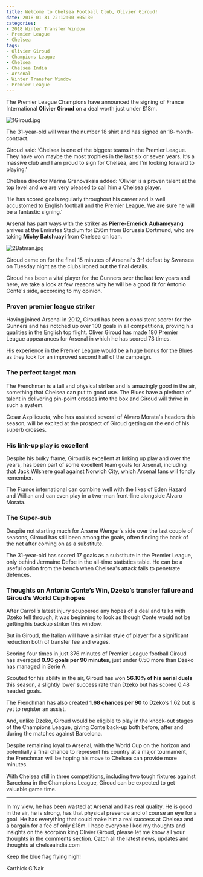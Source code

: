 ```yaml
---
title: Welcome to Chelsea Football Club, Olivier Giroud!
date: 2018-01-31 22:12:00 +05:30
categories:
- 2018 Winter Transfer Window
- Premier League
- Chelsea
tags:
- Olivier Giroud
- Champions League
- Chelsea
- Chelsea India
- Arsenal
- Winter Transfer Window
- Premier League
---
```


The Premier League Champions have announced the signing of France International **Olivier Giroud** on a deal worth just under £18m.

![1Giroud.jpg](/uploads/1Giroud.jpg)

The 31-year-old will wear the number 18 shirt and has signed an 18-month-contract.

Giroud said: ‘Chelsea is one of the biggest teams in the Premier League. They have won maybe the most trophies in the last six or seven years. It’s a massive club and I am proud to sign for Chelsea, and I’m looking forward to playing.’

Chelsea director Marina Granovskaia added: ‘Olivier is a proven talent at the top level and we are very pleased to call him a Chelsea player.

‘He has scored goals regularly throughout his career and is well accustomed to English football and the Premier League. We are sure he will be a fantastic signing.’

Arsenal has part ways with the striker as **Pierre-Emerick Aubameyang** arrives at the Emirates Stadium for £56m from Borussia Dortmund, who are taking **Michy Batshuayi** from Chelsea on loan.

![2Batman.jpg](/uploads/2Batman.jpg)

Giroud came on for the final 15 minutes of Arsenal's 3-1 defeat by Swansea on Tuesday night as the clubs ironed out the final details.

Giroud has been a vital player for the Gunners over the last few years and here, we take a look at few reasons why he will be a good fit for Antonio Conte's side, according to my opinion.


### Proven premier league striker

Having joined Arsenal in 2012, Giroud has been a consistent scorer for the Gunners and has notched up over 100 goals in all competitions, proving his qualities in the English top flight. Oliver Giroud has made 180 Premier League appearances for Arsenal in which he has scored 73 times.

His experience in the Premier League would be a huge bonus for the Blues as they look for an improved second half of the campaign.


### The perfect target man

The Frenchman is a tall and physical striker and is amazingly good in the air, something that Chelsea can put to good use. The Blues have a plethora of talent in delivering pin-point crosses into the box and Giroud will thrive in such a system.

Cesar Azpilicueta, who has assisted several of Alvaro Morata's headers this season, will be excited at the prospect of Giroud getting on the end of his superb crosses.


### His link-up play is excellent

Despite his bulky frame, Giroud is excellent at linking up play and over the years, has been part of some excellent team goals for Arsenal, including that Jack Wilshere goal against Norwich City, which Arsenal fans will fondly remember.

The France international can combine well with the likes of Eden Hazard and Willian and can even play in a two-man front-line alongside Alvaro Morata.


### The Super-sub

Despite not starting much for Arsene Wenger's side over the last couple of seasons, Giroud has still been among the goals, often finding the back of the net after coming on as a substitute.

The 31-year-old has scored 17 goals as a substitute in the Premier League, only behind Jermaine Defoe in the all-time statistics table. He can be a useful option from the bench when Chelsea's attack fails to penetrate defences.


### Thoughts on Antonio Conte’s Win, Dzeko’s transfer failure and Giroud’s World Cup hopes

After Carroll’s latest injury scuppered any hopes of a deal and talks with Dzeko fell through, it was beginning to look as though Conte would not be getting his backup striker this window.

But in Giroud, the Italian will have a similar style of player for a significant reduction both of transfer fee and wages.

Scoring four times in just 376 minutes of Premier League football Giroud has averaged **0.96 goals per 90 minutes**, just under 0.50 more than Dzeko has managed in Serie A.

Scouted for his ability in the air, Giroud has won **56.10% of his aerial duels** this season, a slightly lower success rate than Dzeko but has scored 0.48 headed goals.

The Frenchman has also created **1.68 chances per 90** to Dzeko’s 1.62 but is yet to register an assist.

And, unlike Dzeko, Giroud would be eligible to play in the knock-out stages of the Champions League, giving Conte back-up both before, after and during the matches against Barcelona.

Despite remaining loyal to Arsenal, with the World Cup on the horizon and potentially a final chance to represent his country at a major tournament, the Frenchman will be hoping his move to Chelsea can provide more minutes.

With Chelsea still in three competitions, including two tough fixtures against Barcelona in the Champions League, Giroud can be expected to get valuable game time.

_____________

In my view, he has been wasted at Arsenal and has real quality. He is good in the air, he is strong, has that physical presence and of course an eye for a goal. He has everything that could make him a real success at Chelsea and a bargain for a fee of only £18m. I hope everyone liked my thoughts and insights on the scorpion king Olivier Giroud, please let me know all your thoughts in the comments section. Catch all the latest news, updates and thoughts at chelseaindia.com

Keep the blue flag flying high!

Karthick G’Nair
